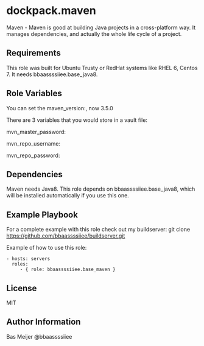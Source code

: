 dockpack.maven
=========

Maven - Maven is good at building Java projects in a cross-platform way. It manages dependencies, and actually the whole life cycle of a project.

Requirements
------------

This role was built for Ubuntu Trusty or RedHat systems like RHEL 6, Centos 7. It needs bbaassssiiee.base_java8.

Role Variables
--------------
You can set the maven\_version:, now 3.5.0

There are 3 variables that you would store in a vault file:

mvn\_master\_password:

mvn\_repo\_username:

mvn\_repo\_password:


Dependencies
------------

Maven needs Java8. This role depends on bbaassssiiee.base_java8, which will be installed automatically if you use this one.



Example Playbook
----------------
For a complete example with this role check out my buildserver:
git clone https://github.com/bbaassssiiee/buildserver.git

Example of how to use this role:

    - hosts: servers
      roles:
         - { role: bbaassssiiee.base_maven }

License
-------

MIT

Author Information
------------------
Bas Meijer @bbaassssiiee
